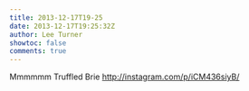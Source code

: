```yaml
---
title: 2013-12-17T19-25
date: 2013-12-17T19:25:32Z
author: Lee Turner
showtoc: false
comments: true
---
```


Mmmmmm Truffled Brie http://instagram.com/p/iCM436siyB/

